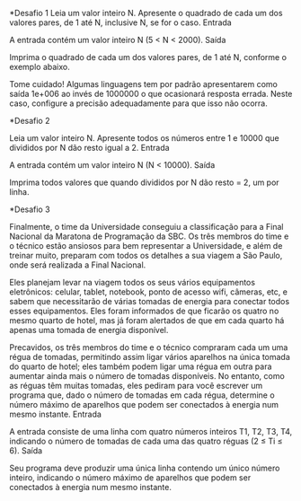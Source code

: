 *Desafio 1
Leia um valor inteiro N. Apresente o quadrado de cada um dos valores pares, de 1 até N, inclusive N, se for o caso.
Entrada

A entrada contém um valor inteiro N (5 < N < 2000).
Saída

Imprima o quadrado de cada um dos valores pares, de 1 até N, conforme o exemplo abaixo.

Tome cuidado! Algumas linguagens tem por padrão apresentarem como saída 1e+006 ao invés de 1000000 o que ocasionará resposta errada. Neste caso, configure a precisão adequadamente para que isso não ocorra.

*Desafio 2

Leia um valor inteiro N. Apresente todos os números entre 1 e 10000 que divididos por N dão resto igual a 2.
Entrada

A entrada contém um valor inteiro N (N < 10000).
Saída

Imprima todos valores que quando divididos por N dão resto = 2, um por linha.

*Desafio 3


Finalmente, o time da Universidade conseguiu a classificação para a Final Nacional da Maratona de Programação da SBC. Os três membros do time e o técnico estão ansiosos para bem representar a Universidade, e além de treinar muito, preparam com todos os detalhes a sua viagem a São Paulo, onde será realizada a Final Nacional.

Eles planejam levar na viagem todos os seus vários equipamentos eletrônicos: celular, tablet, notebook, ponto de acesso wifi, câmeras, etc, e sabem que necessitarão de várias tomadas de energia para conectar todos esses equipamentos. Eles foram informados de que ficarão os quatro no mesmo quarto de hotel, mas já foram alertados de que em cada quarto há apenas uma tomada de energia disponível.

Precavidos, os três membros do time e o técnico compraram cada um uma régua de tomadas, permitindo assim ligar vários aparelhos na única tomada do quarto de hotel; eles também podem ligar uma régua em outra para aumentar ainda mais o número de tomadas disponíveis. No entanto, como as réguas têm muitas tomadas, eles pediram para você escrever um programa que, dado o número de tomadas em cada régua, determine o número máximo de aparelhos que podem ser conectados à energia num mesmo instante.
Entrada

A entrada consiste de uma linha com quatro números inteiros T1, T2, T3, T4, indicando o número de tomadas de cada uma das quatro réguas (2 ≤ Ti ≤ 6).
Saída

Seu programa deve produzir uma única linha contendo um único número inteiro, indicando o número máximo de aparelhos que podem ser conectados à energia num mesmo instante.
